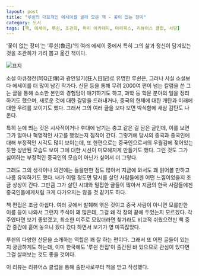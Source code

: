 ```yaml
---
layout: post
title: "루쉰의 대표적인 에세이를 골라 모은 책 - 꽃이 없는 장미"
category: 도서
tags: [책, 에세이, 루쉰, 조관희, 마리 아카데미, 마리북스, 리뷰어스 클럽, 서평]
---
```


'꽃이 없는 장미'는
'루쉰(魯迅)'의 여러 에세이 중에서
특히 그의 삶과 정신이 담겨있는 것을
조관희가 가려 뽑고 옮긴 책이다.

![표지](https://lh3.googleusercontent.com/WnRr-xPZR60-WV0thDqkVIqtUPpQdwrybnqCq1yuIV5HSLsQoto_NcgxUZKgl7rmC4CRvDqnmrWVPg=s480)

소설 아큐정전(阿Q正傳)과 광인일기(狂人日記)로 유명한 루쉰은,
그러나 사실 소설보다 에세이를 더 많이 남긴 작가다.
신문 등을 통해 무려 2000여 편이 넘는 칼럼을 쓴 그는
글을 통해 소소한 본인의 경험담이 얘기하기도 하고,
과학 등 학문 분야의 일을 정리하기도 했으며,
새로운 것에 대한 갈망을 드러내거나,
중국의 현재에 대한 개탄과 미래에 대한 우려를 보이기도 했다.
그래서 그의 여러 글을 보다 보면 박식함에 새삼 감탄도 나온다.

특히 눈에 띄는 것은
시사적이거나 후대에 남기는 충고 같은 걸 담은 글인데,
이를 보면 그가 얼마나 혁명적인 사고를 했었는지 짐작이 간다.
그렇기에 당시의 중국과 중국인에 대해 부정적인 시각도 많이 보이는데,
또 한편으로는 중국인으로서의 우월감에 젖어있는 듯한 상반된 모습도 보여
그에 대한 시선이 미묘해지게 만들기도 했다.
그런 것도 그가 싫어하는 부정적인 중국인의 모습이 아닌가 싶어서 더 그렇다.

그래도 그의 생각이나 의견에는 들을만한 점도 많아서
지금에 와서도 꽤 읽어볼 만하고 나름 유익하기도 했다.
내가 이럴 정도면 당시를 살던 사람들에겐 어떤 느낌이었을지 조금 상상이 간다.
그만큼 그가 살던 시대와 밀접한 글들이 많아서
지금의 한국 사람들에겐 중국인들에게처럼 크게 다가오지는 않을 것 같기도 하다.

책 편집은 조금 아쉽다.
여러 곳에서 발췌해 엮은 것이고
중국 사람이 아니면 모를만한 이름 등이 나와서 그런지 주석이 꽤 많은데,
그걸 왜 각 장의 끝에 두었는지 모르겠다.
각주였다면 보기 좋았겠고, 최소한 미주로 모았더라면 찾기라도 비교적 쉬웠으련만
책 중간 중간에 흩어 놓으니 왔다 갔다 하면서 보기가 영 마뜩잖았다.

루쉰의 다양한 산문을 소개하는 역할은 꽤 잘 하는 편이다.
그래서 또 어떤 글들이 있는지 궁금하게도 하는데,
이미 한국에도 '루쉰 전집'이 출간된 바 있으므로
관심이 있다면 그걸 살펴보는 것도 좋을 것이다.



<div class="im im-info">
이 리뷰는 리뷰어스 클럽을 통해 출판사로부터 책을 받고 작성했다.
</div>
